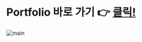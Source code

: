 # Portfolio 바로 가기 👉 [클릭!](https://taeung-nam.github.io/Portfolio/)
![main](https://lh3.googleusercontent.com/u/0/drive-viewer/AKGpihYfEKXwXWJdxmO0StZRDbutNwjxYVArCdXCuO83RxCgHSy5bZ2M-JXIs1YYWg_VUQriRdgxTR72CqNZSzzQGEH5EE8tGaC4r08=w1920-h878-rw-v1)
